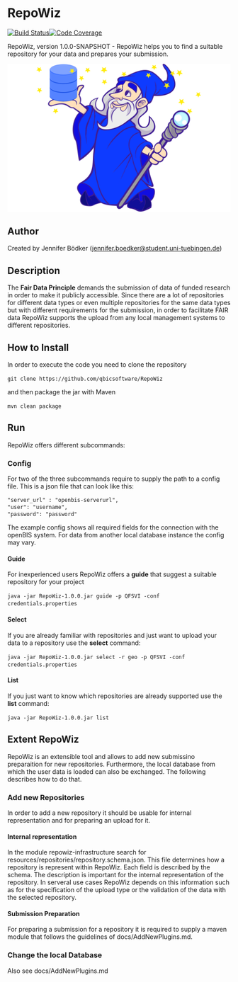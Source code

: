 # RepoWiz

[![Build Status](https://travis-ci.com/qbicsoftware/repowiz.svg?branch=development)](https://travis-ci.com/qbicsoftware/repowiz)[![Code Coverage]( https://codecov.io/gh/qbicsoftware/repowiz/branch/development/graph/badge.svg)](https://codecov.io/gh/qbicsoftware/repowiz)

RepoWiz, version 1.0.0-SNAPSHOT - RepoWiz helps you to find a suitable repository for your data and prepares your submission.

![wizard](./docs/logo/wizard_repo.png)

## Author
Created by Jennifer Bödker (jennifer.boedker@student.uni-tuebingen.de)
 
## Description

The **__Fair Data Principle__** demands the submission of data of funded research in order to make it publicly accessible. 
Since there are a lot of repositories for different data types or even multiple repositories for the same data types but with different requirements for the submission, 
in order to facilitate FAIR data RepoWiz supports the upload from any local management systems to different repositories.

## How to Install
In order to execute the code you need to clone the repository

```git clone https://github.com/qbicsoftware/RepoWiz```

and then package the jar with Maven

```mvn clean package```

## Run

RepoWiz offers different subcommands:

### Config
For two of the three subcommands require to supply the path to a config file.
This is a json file that can look like this:
```
"server_url" : "openbis-serverurl",
"user": "username",
"password": "password"
``` 
The example config shows all required fields for the connection with the openBIS system.
For data from another local database instance the config may vary. 
#### Guide
For inexperienced users RepoWiz offers a __guide__ that suggest a suitable repository for your project

```java -jar RepoWiz-1.0.0.jar guide -p QFSVI -conf credentials.properties```

#### Select
If you are already familiar with repositories and just want to upload your data to a repository use the __select__ command:

```java -jar RepoWiz-1.0.0.jar select -r geo -p QFSVI -conf credentials.properties```

#### List
If you just want to know which repositories are already supported use the __list__ command:

```java -jar RepoWiz-1.0.0.jar list```

## Extent RepoWiz
RepoWiz is an extensible tool and allows to add new submissino preparaition for new repositories.
Furthermore, the local database from which the user data is loaded can also be exchanged.
The following describes how to do that. 

### Add new Repositories
In order to add a new repository it should be usable for internal representation and for preparing an upload for it.

#### Internal representation
In the module repowiz-infrastructure search for resources/repositories/repository.schema.json.
This file determines how a repository is represent within RepoWiz. Each field
is described by the schema. 
The description is important for the internal representation of the repository. In serveral use cases
RepoWiz depends on this information such as for the specification of the upload type or the validation
of the data with the selected repository. 

#### Submission Preparation
For preparing a submission for a repository it is required to supply a maven module 
that follows the guidelines of docs/AddNewPlugins.md. 

### Change the local Database
Also see docs/AddNewPlugins.md
